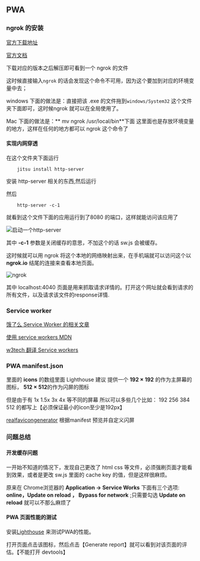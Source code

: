 ## PWA

### ngrok 的安装

[官方下载地址](https://ngrok.com/) 

[官方文档](https://ngrok.com/docs)


下载对应的版本之后解压即可看到一个 ngrok 的文件

这时候直接输入``ngrok`` 的话会发现这个命令不可用，因为这个要加到对应的环境变量中去；

windows 下面的做法是：直接把该 .exe 的文件拖到``windows/System32`` 这个文件夹下面即可，这时候ngrok 就可以在全局使用了。

Mac 下面的做法是：** mv ngrok /usr/local/bin**下面 这里面也是存放环境变量的地方，这样在任何的地方都可以 ngrok 这个命令了


#### 实现内网穿透

在这个文件夹下面运行

```
	jitsu install http-server
```
 
安装 http-server 相关的东西,然后运行

然后 

```
	http-server -c-1 
```

就看到这个文件下面的应用运行到了8080 的端口，这样就能访问该应用了

![启动一个http-server](http://7xlqb6.com1.z0.glb.clouddn.com/http-server)

其中 **-c-1** 参数是关闭缓存的意思，不加这个的话 sw.js 会被缓存。 


这时候就可以用 ngrok 将这个本地的网络映射出来，在手机端就可以访问这个以**ngrok.io** 结尾的连接来查看本地页面。

![ngrok](http://7xlqb6.com1.z0.glb.clouddn.com/ngrok)

其中 localhost:4040 页面是用来抓取请求详情的。打开这个网址就会看到请求的所有文件，以及请求该文件的response详情.


### Service  worker 

[饿了么 Service Worker 的相关文章](https://zhuanlan.zhihu.com/p/25524382)

[使用 service workers MDN](https://developer.mozilla.org/zh-CN/docs/Web/API/Service_Worker_API/Using_Service_Workers)

[w3tech 翻译 Service workers](https://www.w3ctech.com/topic/866)

### PWA manifest.json

里面的 **icons** 的数组里面 Lighthouse 建议 提供一个 **192 × 192** 的作为主屏幕的图标， **512 × 512**的作为闪屏的图标

但是由于有 1x 1.5x 3x 4x 等不同的屏幕 所以可以多些几个比如： 192 256 384 512 的都写上【必须保证最小的icon至少是192px】

[realfavicongenerator](http://realfavicongenerator.net/) 根据manifest 预览并自定义闪屏



### 问题总结

#### 开发缓存问题

一开始不知道的情况下，发现自己更改了 html css 等文件，必须强刷页面才能看到效果，或者是更改 sw.js 里面的 cache key 的值，但是这样很麻烦。

原来在 Chrome浏览器的 **Application -> Service Works** 下面有三个选项: **online，Update on reload ， Bypass for network** ;只需要勾选 **Update on reload**  就可以不那么麻烦了

#### PWA 页面性能的测试

安装[Lighthouse](https://chrome.google.com/webstore/detail/lighthouse/blipmdconlkpinefehnmjammfjpmpbjk?utm_source=chrome-ntp-icon) 来测试PWA的性能。

打开页面点击该图标，然后点击【Generate report】就可以看到对该页面的评估。【不能打开 devtools】

